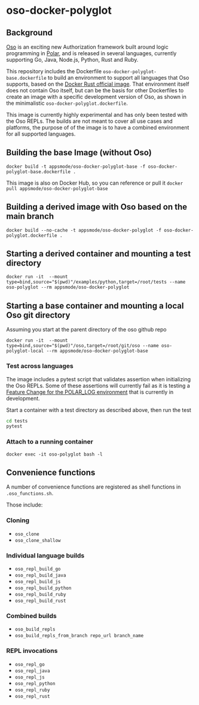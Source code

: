 # oso-docker-polyglot
## Background

[Oso](https://www.osohq.com/) is an exciting new Authorization framework built around logic programming in [Polar](https://docs.osohq.com/rust/learn/polar-foundations.html), and is released in several languages, currently supporting Go, Java, Node.js, Python, Rust and Ruby.

This repository includes the Dockerfile `oso-docker-polyglot-base.dockerfile` to build an environment to support all languages that Oso supports, based on the [Docker Rust official image](https://hub.docker.com/_/rust). That environment itself does not contain Oso itself, but can be the basis for other Dockerfiles to create an image with a specific development version of Oso, as shown in the minimalistic `oso-docker-polyglot.dockerfile`.

This image is currently highly experimental and has only been tested with the Oso REPLs. The builds are not meant to cover all use cases and platforms, the purpose of of the image is to have a combined environment for all supported languages. 

## Building the base Image (without Oso)
`docker build -t appsmode/oso-docker-polyglot-base -f oso-docker-polyglot-base.dockerfile .`

This image is also on Docker Hub, so you can reference or pull it
`docker pull appsmode/oso-docker-polyglot-base`

## Building a derived image with Oso based on the main branch
`docker build --no-cache -t appsmode/oso-docker-polyglot -f oso-docker-polyglot.dockerfile .`

## Starting a derived container and mounting a test directory
`docker run -it  --mount type=bind,source="$(pwd)"/examples/python,target=/root/tests --name oso-polyglot --rm appsmode/oso-docker-polyglot`

## Starting a base container and mounting a local Oso git directory
Assuming you start at the parent directory of the oso github repo

`docker run -it  --mount type=bind,source="$(pwd)"/oso,target=/root/git/oso --name oso-polyglot-local --rm appsmode/oso-docker-polyglot-base`

### Test across languages
The image includes a pytest script that validates assertion when initializing the Oso REPLs. Some of these assertions will currently fail as it is testing a [Feature Change for the POLAR_LOG environment](https://github.com/osohq/oso/issues/1121) that is currently in development.

Start a container with a test directory as described above, then run the test

```bash
cd tests
pytest
```
### Attach to a running container
```docker exec -it oso-polyglot bash -l```
## Convenience functions
A number of convenience functions are registered as shell functions in `.oso_functions.sh`.

Those include:

### Cloning
- `oso_clone`
- `oso_clone_shallow`

### Individual language builds
- `oso_repl_build_go`
- `oso_repl_build_java`
- `oso_repl_build_js`
- `oso_repl_build_python`
- `oso_repl_build_ruby`
- `oso_repl_build_rust`

### Combined builds
- `oso_build_repls`
- `oso_build_repls_from_branch repo_url branch_name`

### REPL invocations
- `oso_repl_go`
- `oso_repl_java`
- `oso_repl_js`
- `oso_repl_python`
- `oso_repl_ruby`
- `oso_repl_rust`



